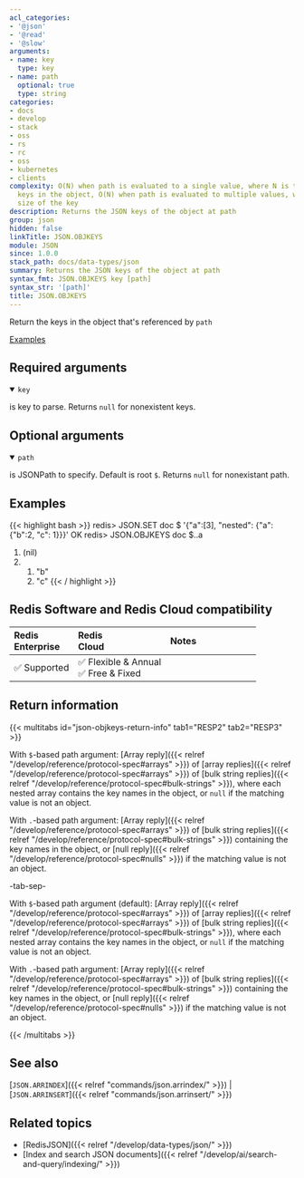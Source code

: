 ```yaml
---
acl_categories:
- '@json'
- '@read'
- '@slow'
arguments:
- name: key
  type: key
- name: path
  optional: true
  type: string
categories:
- docs
- develop
- stack
- oss
- rs
- rc
- oss
- kubernetes
- clients
complexity: O(N) when path is evaluated to a single value, where N is the number of
  keys in the object, O(N) when path is evaluated to multiple values, where N is the
  size of the key
description: Returns the JSON keys of the object at path
group: json
hidden: false
linkTitle: JSON.OBJKEYS
module: JSON
since: 1.0.0
stack_path: docs/data-types/json
summary: Returns the JSON keys of the object at path
syntax_fmt: JSON.OBJKEYS key [path]
syntax_str: '[path]'
title: JSON.OBJKEYS
---
```

Return the keys in the object that's referenced by `path`

[Examples](#examples)

## Required arguments

<details open><summary><code>key</code></summary> 

is key to parse. Returns `null` for nonexistent keys.
</details>

## Optional arguments

<details open><summary><code>path</code></summary> 

is JSONPath to specify. Default is root `$`. Returns `null` for nonexistant path.

</details>

## Examples

{{< highlight bash >}}
redis> JSON.SET doc $ '{"a":[3], "nested": {"a": {"b":2, "c": 1}}}'
OK
redis> JSON.OBJKEYS doc $..a
1) (nil)
2) 1) "b"
   2) "c"
{{< / highlight >}}

## Redis Software and Redis Cloud compatibility

| Redis<br />Enterprise | Redis<br />Cloud | <span style="min-width: 9em; display: table-cell">Notes</span> |
|:----------------------|:-----------------|:------|
| <span title="Supported">&#x2705; Supported</span><br /> | <span title="Supported">&#x2705; Flexible & Annual</span><br /><span title="Supported">&#x2705; Free & Fixed</nobr></span> |  |


## Return information

{{< multitabs id="json-objkeys-return-info"
    tab1="RESP2"
    tab2="RESP3" >}}

With `$`-based path argument: [Array reply]({{< relref "/develop/reference/protocol-spec#arrays" >}}) of [array replies]({{< relref "/develop/reference/protocol-spec#arrays" >}}) of [bulk string replies]({{< relref "/develop/reference/protocol-spec#bulk-strings" >}}), where each nested array contains the key names in the object, or `null` if the matching value is not an object.

With `.`-based path argument: [Array reply]({{< relref "/develop/reference/protocol-spec#arrays" >}}) of [bulk string replies]({{< relref "/develop/reference/protocol-spec#bulk-strings" >}}) containing the key names in the object, or [null reply]({{< relref "/develop/reference/protocol-spec#nulls" >}}) if the matching value is not an object.

-tab-sep-

With `$`-based path argument (default): [Array reply]({{< relref "/develop/reference/protocol-spec#arrays" >}}) of [array replies]({{< relref "/develop/reference/protocol-spec#arrays" >}}) of [bulk string replies]({{< relref "/develop/reference/protocol-spec#bulk-strings" >}}), where each nested array contains the key names in the object, or `null` if the matching value is not an object.

With `.`-based path argument: [Array reply]({{< relref "/develop/reference/protocol-spec#arrays" >}}) of [bulk string replies]({{< relref "/develop/reference/protocol-spec#bulk-strings" >}}) containing the key names in the object, or [null reply]({{< relref "/develop/reference/protocol-spec#nulls" >}}) if the matching value is not an object.

{{< /multitabs >}}

## See also

[`JSON.ARRINDEX`]({{< relref "commands/json.arrindex/" >}}) | [`JSON.ARRINSERT`]({{< relref "commands/json.arrinsert/" >}}) 

## Related topics

* [RedisJSON]({{< relref "/develop/data-types/json/" >}})
* [Index and search JSON documents]({{< relref "/develop/ai/search-and-query/indexing/" >}})
